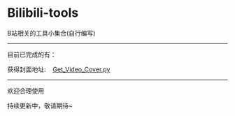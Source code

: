 # Bilibili-tools
B站相关的工具小集合(自行编写)

--------------------------------------------------------------------------------

目前已完成的有：

获得封面地址:&nbsp;&nbsp;&nbsp;&nbsp;[Get_Video_Cover.py](https://github.com/AlanStar233/Bilibili-tools/blob/main/get_video_Cover.py)

--------------------------------------------------------------------------------

欢迎合理使用

持续更新中，敬请期待~
